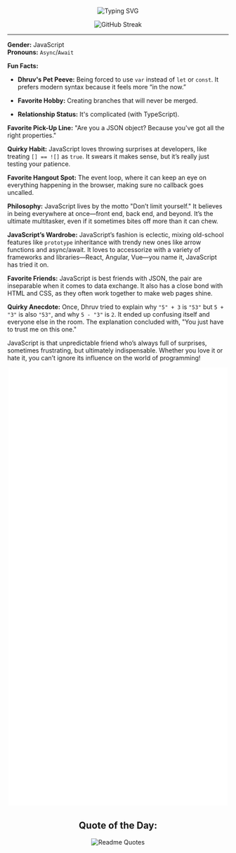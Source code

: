 <p align="center">
  <img src="https://readme-typing-svg.herokuapp.com?font=Work+Sans&duration=4500&pause=500&center=true&vCenter=true&random=false&width=500&lines=Namaste%F0%9F%99%8F;It's+good+to+see+you+%F0%9F%98%84;You+can+scroll+to+know+about+me+%F0%9F%91%87" alt="Typing SVG" width="500" />
</p>

<p align="center">
  <img src="https://streak-stats.demolab.com?user=dhruvjsx&theme=dark&background=0D1117" width="500" alt="GitHub Streak" />
</p>

<hr/>

**Gender:** JavaScript  
**Pronouns:** `Async`/`Await`

**Fun Facts:**

- **Dhruv's Pet Peeve:** Being forced to use `var` instead of `let` or `const`. It prefers modern syntax because it feels more “in the now.”
  
- **Favorite Hobby:** Creating branches that will never be merged.
  
- **Relationship Status:** It's complicated (with TypeScript).

**Favorite Pick-Up Line:** "Are you a JSON object? Because you've got all the right properties."

**Quirky Habit:** JavaScript loves throwing surprises at developers, like treating `[] == ![]` as `true`. It swears it makes sense, but it’s really just testing your patience.

**Favorite Hangout Spot:** The event loop, where it can keep an eye on everything happening in the browser, making sure no callback goes uncalled.

**Philosophy:** JavaScript lives by the motto "Don’t limit yourself." It believes in being everywhere at once—front end, back end, and beyond. It’s the ultimate multitasker, even if it sometimes bites off more than it can chew.

**JavaScript’s Wardrobe:** JavaScript’s fashion is eclectic, mixing old-school features like `prototype` inheritance with trendy new ones like arrow functions and async/await. It loves to accessorize with a variety of frameworks and libraries—React, Angular, Vue—you name it, JavaScript has tried it on.

**Favorite Friends:** JavaScript is best friends with JSON, the pair are inseparable when it comes to data exchange. It also has a close bond with HTML and CSS, as they often work together to make web pages shine.

**Quirky Anecdote:** Once, Dhruv tried to explain why `"5" + 3` is `"53"` but `5 + "3"` is also `"53"`, and why `5 - "3"` is `2`. It ended up confusing itself and everyone else in the room. The explanation concluded with, "You just have to trust me on this one."

JavaScript is that unpredictable friend who’s always full of surprises, sometimes frustrating, but ultimately indispensable. Whether you love it or hate it, you can’t ignore its influence on the world of programming!

<p align="center">
  <img src="/github-metrics.svg" alt="Metrics" width="500">
</p>

<div align="center">
  <h2>Quote of the Day:</h2>
  <p>
    <img src="https://quotes-github-readme.vercel.app/api?type=horizontal&theme=catppuccin_Mocha" width="500" alt="Readme Quotes" />
  </p>
</div>
